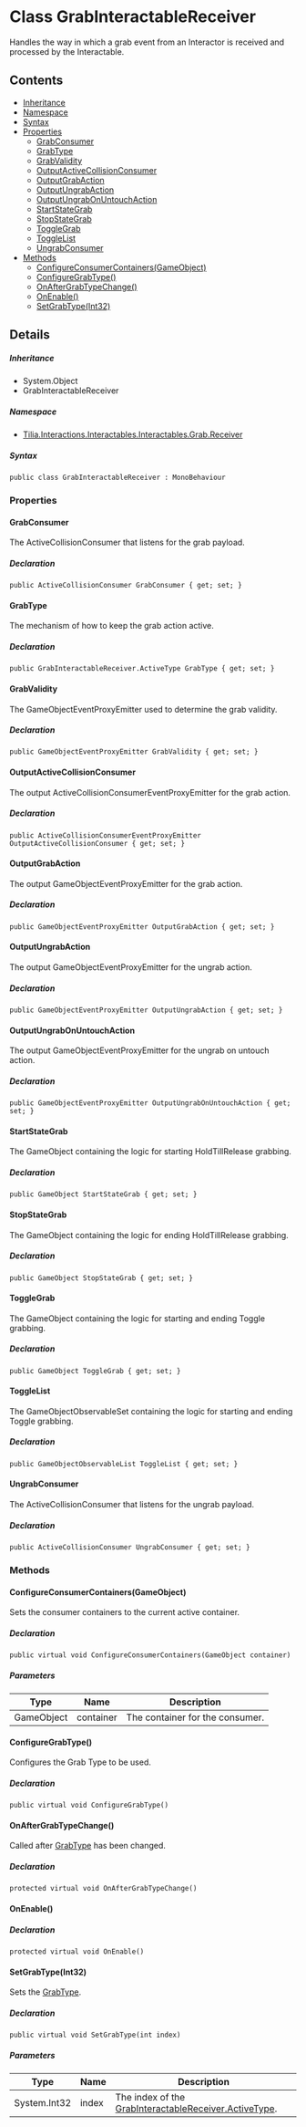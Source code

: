 # Class GrabInteractableReceiver

Handles the way in which a grab event from an Interactor is received and processed by the Interactable.

## Contents

* [Inheritance]
* [Namespace]
* [Syntax]
* [Properties]
  * [GrabConsumer]
  * [GrabType]
  * [GrabValidity]
  * [OutputActiveCollisionConsumer]
  * [OutputGrabAction]
  * [OutputUngrabAction]
  * [OutputUngrabOnUntouchAction]
  * [StartStateGrab]
  * [StopStateGrab]
  * [ToggleGrab]
  * [ToggleList]
  * [UngrabConsumer]
* [Methods]
  * [ConfigureConsumerContainers(GameObject)]
  * [ConfigureGrabType()]
  * [OnAfterGrabTypeChange()]
  * [OnEnable()]
  * [SetGrabType(Int32)]

## Details

##### Inheritance

* System.Object
* GrabInteractableReceiver

##### Namespace

* [Tilia.Interactions.Interactables.Interactables.Grab.Receiver]

##### Syntax

```
public class GrabInteractableReceiver : MonoBehaviour
```

### Properties

#### GrabConsumer

The ActiveCollisionConsumer that listens for the grab payload.

##### Declaration

```
public ActiveCollisionConsumer GrabConsumer { get; set; }
```

#### GrabType

The mechanism of how to keep the grab action active.

##### Declaration

```
public GrabInteractableReceiver.ActiveType GrabType { get; set; }
```

#### GrabValidity

The GameObjectEventProxyEmitter used to determine the grab validity.

##### Declaration

```
public GameObjectEventProxyEmitter GrabValidity { get; set; }
```

#### OutputActiveCollisionConsumer

The output ActiveCollisionConsumerEventProxyEmitter for the grab action.

##### Declaration

```
public ActiveCollisionConsumerEventProxyEmitter OutputActiveCollisionConsumer { get; set; }
```

#### OutputGrabAction

The output GameObjectEventProxyEmitter for the grab action.

##### Declaration

```
public GameObjectEventProxyEmitter OutputGrabAction { get; set; }
```

#### OutputUngrabAction

The output GameObjectEventProxyEmitter for the ungrab action.

##### Declaration

```
public GameObjectEventProxyEmitter OutputUngrabAction { get; set; }
```

#### OutputUngrabOnUntouchAction

The output GameObjectEventProxyEmitter for the ungrab on untouch action.

##### Declaration

```
public GameObjectEventProxyEmitter OutputUngrabOnUntouchAction { get; set; }
```

#### StartStateGrab

The GameObject containing the logic for starting HoldTillRelease grabbing.

##### Declaration

```
public GameObject StartStateGrab { get; set; }
```

#### StopStateGrab

The GameObject containing the logic for ending HoldTillRelease grabbing.

##### Declaration

```
public GameObject StopStateGrab { get; set; }
```

#### ToggleGrab

The GameObject containing the logic for starting and ending Toggle grabbing.

##### Declaration

```
public GameObject ToggleGrab { get; set; }
```

#### ToggleList

The GameObjectObservableSet containing the logic for starting and ending Toggle grabbing.

##### Declaration

```
public GameObjectObservableList ToggleList { get; set; }
```

#### UngrabConsumer

The ActiveCollisionConsumer that listens for the ungrab payload.

##### Declaration

```
public ActiveCollisionConsumer UngrabConsumer { get; set; }
```

### Methods

#### ConfigureConsumerContainers(GameObject)

Sets the consumer containers to the current active container.

##### Declaration

```
public virtual void ConfigureConsumerContainers(GameObject container)
```

##### Parameters

| Type | Name | Description |
| --- | --- | --- |
| GameObject | container | The container for the consumer. |

#### ConfigureGrabType()

Configures the Grab Type to be used.

##### Declaration

```
public virtual void ConfigureGrabType()
```

#### OnAfterGrabTypeChange()

Called after [GrabType] has been changed.

##### Declaration

```
protected virtual void OnAfterGrabTypeChange()
```

#### OnEnable()

##### Declaration

```
protected virtual void OnEnable()
```

#### SetGrabType(Int32)

Sets the [GrabType].

##### Declaration

```
public virtual void SetGrabType(int index)
```

##### Parameters

| Type | Name | Description |
| --- | --- | --- |
| System.Int32 | index | The index of the [GrabInteractableReceiver.ActiveType]. |

[Tilia.Interactions.Interactables.Interactables.Grab.Receiver]: README.md
[GrabType]: GrabInteractableReceiver.md#GrabType
[GrabType]: GrabInteractableReceiver.md#GrabType
[GrabInteractableReceiver.ActiveType]: GrabInteractableReceiver.ActiveType.md
[Inheritance]: #Inheritance
[Namespace]: #Namespace
[Syntax]: #Syntax
[Properties]: #Properties
[GrabConsumer]: #GrabConsumer
[GrabType]: #GrabType
[GrabValidity]: #GrabValidity
[OutputActiveCollisionConsumer]: #OutputActiveCollisionConsumer
[OutputGrabAction]: #OutputGrabAction
[OutputUngrabAction]: #OutputUngrabAction
[OutputUngrabOnUntouchAction]: #OutputUngrabOnUntouchAction
[StartStateGrab]: #StartStateGrab
[StopStateGrab]: #StopStateGrab
[ToggleGrab]: #ToggleGrab
[ToggleList]: #ToggleList
[UngrabConsumer]: #UngrabConsumer
[Methods]: #Methods
[ConfigureConsumerContainers(GameObject)]: #ConfigureConsumerContainersGameObject
[ConfigureGrabType()]: #ConfigureGrabType
[OnAfterGrabTypeChange()]: #OnAfterGrabTypeChange
[OnEnable()]: #OnEnable
[SetGrabType(Int32)]: #SetGrabTypeInt32
